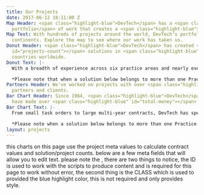```yaml
---
title: Our Projects
date: 2017-06-12 18:11:00 Z
Map Header: <span class="highlight-blue">DevTech</span> has a <span class="highlight-blue">broad
  portfolio</span> of work that creates a <span class="highlight-blue">worldwide impact</span>.
Map Text: With hundreds of projects around the world, DevTech’s portfolio spans across
  continents. Explore the map to see where our work has taken us.
Donut Header: <span class="highlight-blue">DevTech</span> has created <span class="highlight-blue"
  id="projects-count"></span> solutions in <span class="highlight-blue" id="countries-count"></span>
  countries worldwide.
Donut Text: |-
  With a breadth of experience across six practice areas and nearly every region of the world, DevTech produces innovative results and addresses complex global challenges. Our solutions include large multi-year projects, short-term task orders, and short-term technical assistance.

  *Please note that when a solution below belongs to more than one Practice Area it is counted for each individual Practice Area.
Partners Header: We've worked on projects with over <span class="highlight-blue" id="partners-count"></span>
  partners and clients.
Bar Chart Header: Since 1984, <span class="highlight-blue">DevTech</span> contracts
  have made over <span class="highlight-blue" id="total-money"></span>
Bar Chart Text: |-
  From small task orders to large multi-year contracts, DevTech has spent decades producing successful results for clients. No matter the task, we bring agility and experience to our work.

  *Please note when a solution below belongs to more than one Practice Area the contract value has been counted for each Practice Area.
layout: projects
---
```


this charts on this page use the project meta values to calculate contract values and solution/project counts.  below are a few meta fields that will allow you to edit text.  please note the <span id="countries-count" class="highlight-blue"></span>, there are two things to notice, the ID is used to work with the scripts to produce content and is required for this page to work without error, the second thing is the CLASS which is used to provided the blue highlight color, this is not required and only provides style.  